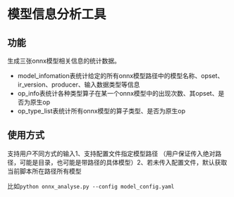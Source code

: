 # 模型信息分析工具

## 功能

生成三张onnx模型相关信息的统计数据。
* model_infomation表统计给定的所有onnx模型路径中的模型名称、opset、ir_version、producer、输入数据类型等信息
* op_info表统计各种类型算子在某一个onnx模型中的出现次数、其opset、是否为原生op
* op_type_list表统计所有onnx模型的算子类型、是否为原生op

## 使用方式

支持用户不同方式的输入1、支持配置文件指定模型路径  （用户保证传入绝对路径，可能是目录，也可能是带路径的具体模型）2、若未传入配置文件，默认获取当前脚本所在路径所有模型

比如`python onnx_analyse.py --config model_config.yaml`